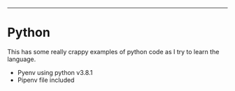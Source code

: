 ---
# Python

This has some really crappy examples of python code as I try to learn the language.

* Pyenv using python v3.8.1
* Pipenv file included
